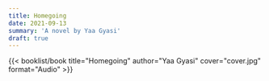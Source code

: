 ```yaml
---
title: Homegoing
date: 2021-09-13
summary: 'A novel by Yaa Gyasi'
draft: true
---
```


{{< booklist/book
title="Homegoing"
author="Yaa Gyasi"
cover="cover.jpg"
format="Audio" >}}
